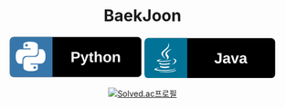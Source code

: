 <div align="center">
  <h1>BaekJoon</h1>
  <img src="https://github.com/Kim-SuBin/Kim-SuBin/blob/master/svg/dev/languages/python.svg" alt="Python" />
  <img src="https://github.com/Kim-SuBin/Kim-SuBin/blob/master/svg/dev/languages/java.svg" alt="Java" />
  
  <br/>
  
  [![Solved.ac프로필](http://mazassumnida.wtf/api/v2/generate_badge?boj=2504sb)](https://solved.ac/2504sb)
  
</div>

<!-- ### Level
- [Bronze](./Bronze)
- [Silver](./Silver)
- [Gold](./Gold)
 -->
